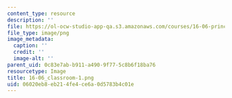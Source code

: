 ```yaml
---
content_type: resource
description: ''
file: https://ol-ocw-studio-app-qa.s3.amazonaws.com/courses/16-06-principles-of-automatic-control-fall-2012/06020eb8eb214fe4ce6a0d5783b4c01e_16-06_classroom-1.png
file_type: image/png
image_metadata:
  caption: ''
  credit: ''
  image-alt: ''
parent_uid: 0c83e7ab-b911-a490-9f77-5c8b6f18ba76
resourcetype: Image
title: 16-06_classroom-1.png
uid: 06020eb8-eb21-4fe4-ce6a-0d5783b4c01e
---
```

